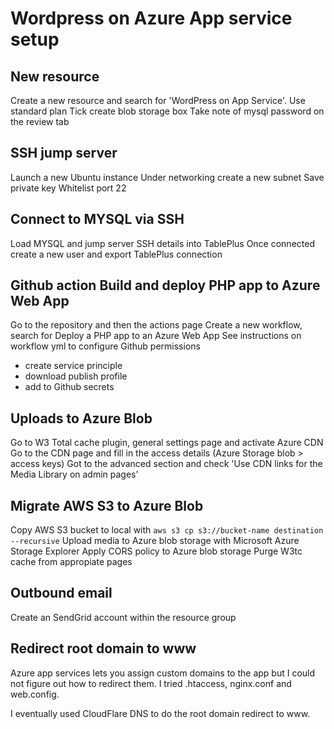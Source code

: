 # Wordpress on Azure App service setup

## New resource
Create a new resource and search for 'WordPress on App Service'.
Use standard plan
Tick create blob storage box
Take note of mysql password on the review tab

## SSH jump server
Launch a new Ubuntu instance
Under networking create a new subnet 
Save private key
Whitelist port 22

## Connect to MYSQL via SSH
Load MYSQL and jump server SSH details into TablePlus
Once connected create a new user and export TablePlus connection

## Github action Build and deploy PHP app to Azure Web App
Go to the repository and then the actions page
Create a new workflow, search for Deploy a PHP app to an Azure Web App
See instructions on workflow yml to configure Github permissions
- create service principle
- download publish profile
- add to Github secrets

## Uploads to Azure Blob
Go to W3 Total cache plugin, general settings page and activate Azure CDN
Go to the CDN page and fill in the access details (Azure Storage blob > access keys)
Got to the advanced section and check 'Use CDN links for the Media Library on admin pages'

## Migrate AWS S3 to Azure Blob
Copy AWS S3 bucket to local with `aws s3 cp s3://bucket-name destination --recursive`
Upload media to Azure blob storage with Microsoft Azure Storage Explorer
Apply CORS policy to Azure blob storage
Purge W3tc cache from appropiate pages

## Outbound email
Create an SendGrid account within the resource group

## Redirect root domain to www
Azure app services lets you assign custom domains to the app but I could not figure out how to redirect them. I tried .htaccess, nginx.conf and web.config.

I eventually used CloudFlare DNS to do the root domain redirect to www.
